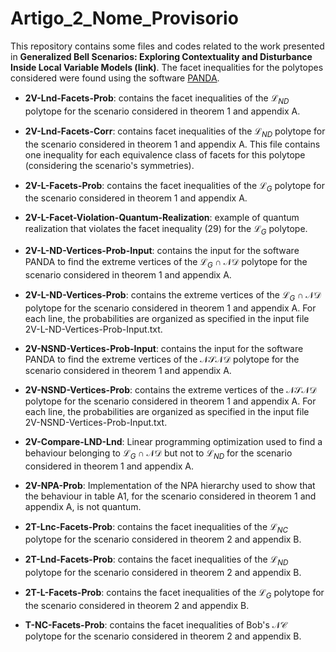 # Artigo_2_Nome_Provisorio

This repository contains some files and codes related to the work presented in **Generalized Bell Scenarios: Exploring Contextuality and Disturbance Inside Local Variable Models (link)**. The facet inequalities for the polytopes considered were found using the software [PANDA](https://www.sciencedirect.com/science/article/abs/pii/S2192440621000484).

- **2V-Lnd-Facets-Prob**: contains the facet inequalities of the $\mathcal{L}_{ND}$ polytope for the scenario considered in theorem 1 and appendix A.

- **2V-Lnd-Facets-Corr**: contains facet inequalities of the $\mathcal{L}_{ND}$ polytope for the scenario considered in theorem 1 and appendix A. This file contains one inequality for each equivalence class of facets for this polytope (considering the scenario's symmetries).

- **2V-L-Facets-Prob**: contains the facet inequalities of the $\mathcal{L}_{G}$ polytope for the scenario considered in theorem 1 and appendix A.

- **2V-L-Facet-Violation-Quantum-Realization**: example of quantum realization that violates the facet inequality (29) for the $\mathcal{L}_{G}$ polytope.

- **2V-L-ND-Vertices-Prob-Input**: contains the input for the software PANDA to find the extreme vertices of the $\mathcal{L}_{G} \cap \mathcal{ND}$ polytope for the scenario considered in theorem 1 and appendix A.

- **2V-L-ND-Vertices-Prob**: contains the extreme vertices of the $\mathcal{L}_{G} \cap \mathcal{ND}$ polytope for the scenario considered in theorem 1 and appendix A. For each line, the probabilities are organized as specified in the input file 2V-L-ND-Vertices-Prob-Input.txt.

- **2V-NSND-Vertices-Prob-Input**: contains the input for the software PANDA to find the extreme vertices of the $\mathcal{NSND}$ polytope for the scenario considered in theorem 1 and appendix A.

- **2V-NSND-Vertices-Prob**: contains the extreme vertices of the $\mathcal{NSND}$ polytope for the scenario considered in theorem 1 and appendix A. For each line, the probabilities are organized as specified in the input file 2V-NSND-Vertices-Prob-Input.txt.

- **2V-Compare-LND-Lnd**: Linear programming optimization used to find a behaviour belonging to $\mathcal{L}_{G} \cap \mathcal{ND}$ but not to $\mathcal{L}_{ND}$ for the scenario considered in theorem 1 and appendix A.

- **2V-NPA-Prob**: Implementation of the NPA hierarchy used to show that the behaviour in table A1, for the scenario considered in theorem 1 and appendix A, is not quantum.

- **2T-Lnc-Facets-Prob**: contains the facet inequalities of the $\mathcal{L}_{NC}$ polytope for the scenario considered in theorem 2 and appendix B.

- **2T-Lnd-Facets-Prob**: contains the facet inequalities of the $\mathcal{L}_{ND}$ polytope for the scenario considered in theorem 2 and appendix B.

- **2T-L-Facets-Prob**: contains the facet inequalities of the $\mathcal{L}_{G}$ polytope for the scenario considered in theorem 2 and appendix B.

- **T-NC-Facets-Prob**: contains the facet inequalities of Bob's $\mathcal{NC}$ polytope for the scenario considered in theorem 2 and appendix B.
